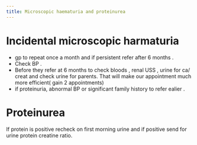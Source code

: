 ```yaml
---
title: Microscopic haematuria and proteinurea
---
```


# Incidental microscopic harmaturia

- gp to repeat once a month and if persistent refer after 6 months .
- Check BP .
- Before they refer at 6 months to check bloods , renal USS , urine for ca/ creat and check urine for parents. That will make our appointment much more efficient( gain 2 appointments)
- if proteinuria, abnormal BP or significant family history to refer ealier .

# Proteinurea

If protein is positive recheck on first morning urine and if positive send for urine protein creatine ratio.
